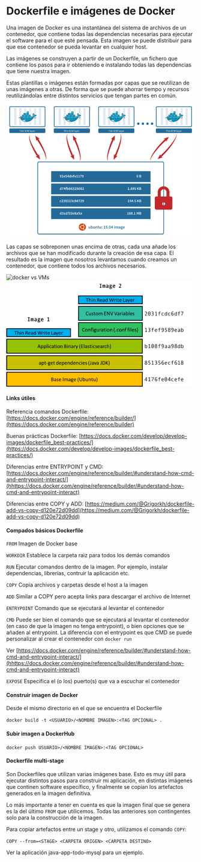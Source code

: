 # Dockerfile e imágenes de Docker

Una imagen de Docker es una instantánea del sistema de archivos de un contenedor, que contiene todas las dependencias necesarias para ejecutar el software para el que esté pensada. Esta imagen se puede distribuir para que ese contenedor se pueda levantar en cualquier host.

Las imágenes se construyen a partir de un Dockerfile, un fichero que contiene los pasos para ir obteniendo e instalando todas las dependencias que tiene nuestra imagen.

Estas plantillas o imágenes están formadas por capas que se reutilizan de unas imágenes a otras. De forma que se puede ahorrar tiempo y recursos reutilizándolas entre distintos servicios que tengan partes en común.

<img src="img/docker-layers1.png" alt="docker vs VMs" width="600px">

Las capas se sobreponen unas encima de otras, cada una añade los archivos que se han modificado durante la creación de esa capa. El resultado es la imagen que nosotros levantamos cuando creamos un contenedor, que contiene todos los archivos necesarios.

<img src="img/dockersfile-capas-1.png" alt="docker vs VMs" width="600px">

<img src="img/dockerfile-capas-2.png" alt="docker vs VMs" width="600px">

#### Links útiles

Referencia comandos Dockerfile: [https://docs.docker.com/engine/reference/builder/](https://docs.docker.com/engine/reference/builder)

Buenas prácticas Dockerfile: [https://docs.docker.com/develop/develop-images/dockerfile_best-practices/](https://docs.docker.com/develop/develop-images/dockerfile_best-practices/)

Diferencias entre ENTRYPOINT y CMD: [https://docs.docker.com/engine/reference/builder/#understand-how-cmd-and-entrypoint-interact/](hhttps://docs.docker.com/engine/reference/builder/#understand-how-cmd-and-entrypoint-interact)

Diferencias entre COPY y ADD: [https://medium.com/@Grigorkh/dockerfile-add-vs-copy-d120e72d09dd](https://medium.com/@Grigorkh/dockerfile-add-vs-copy-d120e72d09dd)



#### Compados básicos Dockerfile

`FROM` Imagen de Docker base

`WORKDIR` Establece la carpeta raiz para todos los demás comandos

`RUN` Ejecutar comandos dentro de la imagen. Por ejemplo, instalar dependencias, librerías, contruir la aplicación etc.

`COPY` Copia archivos y carpetas desde el host a la imagen

`ADD` Similar a COPY pero acepta links para descargar el archivo de Internet

`ENTRYPOINT` Comando que se ejecutará al levantar el contenedor 

`CMD` Puede ser bien el comando que se ejecutará al levantar el contenedor (en caso de que la imagen no tenga entrypoint), o bien opciones que se añaden al entrypoint. La diferencia con el entrypoint es que CMD se puede personalizar al crear el contenedor con `docker run`

Ver [https://docs.docker.com/engine/reference/builder/#understand-how-cmd-and-entrypoint-interact/](hhttps://docs.docker.com/engine/reference/builder/#understand-how-cmd-and-entrypoint-interact)

`EXPOSE` Especifica el (o los) puerto(s) que va a escuchar el contenedor

#### Construir imagen de Docker

Desde el mismo directorio en el que se encuentra el Dockerfile

`docker build -t <USUARIO>/<NOMBRE IMAGEN>:<TAG OPCIONAL> .`

#### Subir imagen a DockerHub

`docker push USUARIO>/<NOMBRE IMAGEN>:<TAG OPCIONAL>`

#### Dockerfile multi-stage

Son Dockerfiles que utilizan varias imágenes base. Esto es muy útil para ejecutar distintos pasos para construir mi aplicación, en distintas imágenes que continen software específico, y finalmente se copian los artefactos generados en la imagen definitiva.

Lo más importante a tener en cuenta es que la imagen final que se genera es la del último `FROM` que utilicemos. Todas las anteriores son contingentes solo para la construcción de la imagen.

Para copiar artefactos entre un stage y otro, utilizamos el comando `COPY`:

`COPY --from=<STAGE> <CARPETA ORIGEN> <CARPETA DESTINO>`

Ver la aplicación java-app-todo-mysql para un ejemplo.
